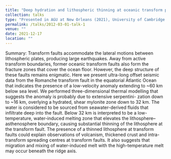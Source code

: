 ```yaml
---
title: "Deep hydration and lithospheric thinning at oceanic transform plate boundary"
collection: talks
type: "Presented in AGU at New Orleans (2021), University of Cambridge (2022), Chinese Academy of Geological Sciences (2022) and Conference on Earth System Science in Shanghai (in Chinese, 2023), University of Strasbourg (2024) and Ecole Normale Supérieure Paris (2024)"
permalink: /talks/2012-03-01-talk-1
venue: ""
date: 2021-12-17
location: ""
---
```

Summary: Transform faults accommodate the lateral motions between lithospheric plates, producing large earthquakes. Away from active transform boundaries, former oceanic transform faults also form the fracture zones that cover the ocean floor. However, the deep structure of these faults remains enigmatic. Here we present ultra-long offset seismic data from the Romanche transform fault in the equatorial Atlantic Ocean that indicates the presence of a low-velocity anomaly extending to ~60 km below sea level. We performed three-dimensional thermal modelling that suggests the anomaly is probably due to extensive serpentini- zation down to ~16 km, overlying a hydrated, shear mylonite zone down to 32 km. The water is considered to be sourced from seawater-derived fluids that infiltrate deep into the fault. Below 32 km is interpreted to be a low-temperature, water-induced melting zone that elevates the lithosphere–asthenosphere boundary, causing substantial thinning of the lithosphere at the transform fault. The presence of a thinned lithosphere at transform faults could explain observations of volcanism, thickened crust and intra-transform spreading centres at transform faults. It also suggests that migration and mixing of water-induced melt with the high-temperature melt may occur beneath the ridge axis.
